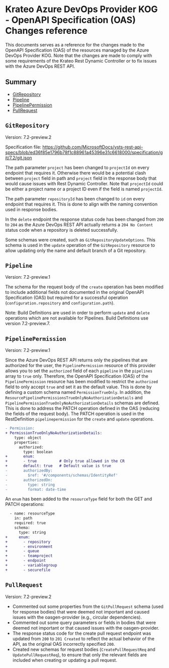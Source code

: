 # Krateo Azure DevOps Provider KOG - OpenAPI Specification (OAS) Changes reference

This documents serves as a reference for the changes made to the OpenAPI Specification (OAS) of the resources managed by the Azure DevOps Provider KOG.
Note that the changes are made to comply with some requirements of the Krateo Rest Dynamic Controller or to fix issues with the Azure DevOps REST API.

## Summary

- [GitRepository](#gitrepository)
- [Pipeline](#pipeline)
- [PipelinePermission](#pipelinepermission)
- [PullRequest](#pullrequest)

## `GitRepository`

Version: 7.2-preview.2

Specification file:
https://github.com/MicrosoftDocs/vsts-rest-api-specs/blob/ed36f85e1796b78f1c88961a45396e31c6618000/specification/git/7.2/git.json

The path parameter `project` has been changed to `projectId` on every endpoint that requires it.
Otherwise there would be a potential clash between `project` field in path and `project` field in the response body that would cause issues with Rest Dynamic Controller.
Note that `projectId` could be either a project name or a project ID even if the field is named `projectId`.

The path parameter `repositoryId` has been changed to `id` on every endpoint that requires it. This is done to align with the naming convention used in response bodies.

In the `delete` endpoint the response status code has been changed from `200` to `204` as the Azure DevOps REST API actually returns a `204 No Content` status code when a repository is deleted successfully.

Some schemas were created, such as `GitRepositoryUpdateOptions`. 
This schema is used in the `update` operation of the `GitRepository` resource to allow updating only the name and default branch of a Git repository.

## `Pipeline`

Version: 7.2-preview.1

The schema for the request body of the `create` operation has been modified to include additional fields not documented in the original OpenAPI Specification (OAS) but required for a successful operation (`configuration.repository` and `configuration.path`).

Note: Build Definitions are used in order to perform `update` and `delete` operations which are not available for Pipelines.
Build Definitions use version 7.2-preview.7.

## `PipelinePermission`

Version: 7.2-preview.1

Since the Azure DevOps REST API returns only the pipelines that are authorized for the user, the `PipelinePermission` resource of this provider allows you to set the `authorized` field of each `pipeline` in the `pipelines` array to `true` only.
Therefore, the OpenAPI Specification (OAS) of the `PipelinePermission` resource has been modified to restrict the `authorized` field to only accept `true` and set it as the default value.
This is done by defining a custom schema named `PermissionTrueOnly`.
In addition, the `ResourcePipelinePermissionsTrueOnlyNoAuthorizationDetails` and `PipelinePermissionTrueOnlyNoAuthorizationDetails` schemas are defined.
This is done to address the PATCH operation defined in the OAS (reducing the fields of the request body).
The PATCH operation is used in the RestDefinition `pipelinepermission` for the `create` and `update` operations.

```diff
- Permission:
+ PermissionTrueOnlyNoAuthorizationDetails:
    type: object
    properties:
      authorized:
        type: boolean
+       enum:
+       - true          # Only true allowed in the CR
+       default: true   # Default value is true
-       authorizedBy:
-         $ref: '#/components/schemas/IdentityRef'
-       authorizedOn:
-         type: string
-         format: date-time
```

An `enum` has been added to the `resourceType` field for both the GET and PATCH operations:
```diff
  - name: resourceType
    in: path
    required: true
    schema:
      type: string
+     enum:
+       - repository
+       - environment
+       - queue
+       - teamproject
+       - endpoint
+       - variablegroup
+       - securefile
```

## `PullRequest`

Version: 7.2-preview.2

- Commented out some properties from the `GitPullRequest` schema (used for response bodies) that were deemed not important and caused issues with the oasgen-provider (e.g., circular dependencies).
- Commented out some query parameters or fields in bodies that were deemed not important or that caused issues with the oasgen-provider.
- The response status code for the create pull request endpoint was updated from `200` to `201 Created` to reflect the actual behavior of the API, as the original OAS incorrectly specified `200`.
- Created new schemas for request bodies (`CreatePullRequestReq` and `UpdatePullRequestReq`), to ensure that only the relevant fields are included when creating or updating a pull request.
